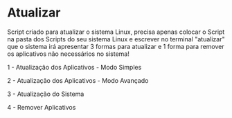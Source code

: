 # Atualizar

Script criado para atualizar o sistema Linux, precisa apenas colocar o Script na pasta dos Scripts do seu sistema Linux e escrever no terminal "atualizar" que o sistema irá apresentar 3 formas para atualizar e 1 forma para remover os aplicativos não necessários no sistema!

1 - Atualização dos Aplicativos - Modo Simples

2 - Atualização dos Aplicativos - Modo Avançado

3 - Atualização do Sistema

4 - Remover Aplicativos
